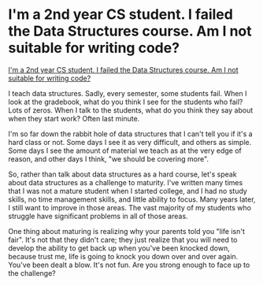 # I'm a 2nd year CS student. I failed the Data Structures course. Am I not suitable for writing code?

[I'm a 2nd year CS student. I failed the Data Structures course. Am I not suitable for writing code?](https://www.quora.com/Im-a-2nd-year-CS-student-I-failed-the-Data-Structures-course-Am-I-not-suitable-for-writing-code)

I teach data structures. Sadly, every semester, some students fail. When I look at the gradebook, what do you think I see for the students who fail? Lots of zeros. When I talk to the students, what do you think they say about when they start work? Often last minute.

I'm so far down the rabbit hole of data structures that I can't tell you if it's a hard class or not. Some days I see it as very difficult, and others as simple. Some days I see the amount of material we teach as at the very edge of reason, and other days I think, "we should be covering more".

So, rather than talk about data structures as a hard course, let's speak about data structures as a challenge to maturity. I've written many times that I was not a mature student when I started college, and I had no study skills, no time management skills, and little ability to focus. Many years later, I still want to improve in those areas. The vast majority of my students who struggle have significant problems in all of those areas.

One thing about maturing is realizing why your parents told you "life isn't fair". It's not that they didn't care; they just realize that you will need to develop the ability to get back up when you've been knocked down, because trust me, life is going to knock you down over and over again. You've been dealt a blow. It's not fun. Are you strong enough to face up to the challenge?